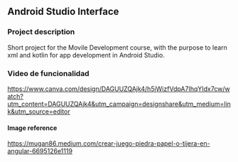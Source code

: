 ## Android Studio Interface
### Project description
Short project for the Movile Development course, with the purpose to learn xml and kotlin for app development in Android Studio.

### Video de funcionalidad
https://www.canva.com/design/DAGUUZQAjk4/h5jWizfVdpA7IhqYIdx7cw/watch?utm_content=DAGUUZQAjk4&utm_campaign=designshare&utm_medium=link&utm_source=editor

#### Image reference
https://mugan86.medium.com/crear-juego-piedra-papel-o-tijera-en-angular-6695126e1119
